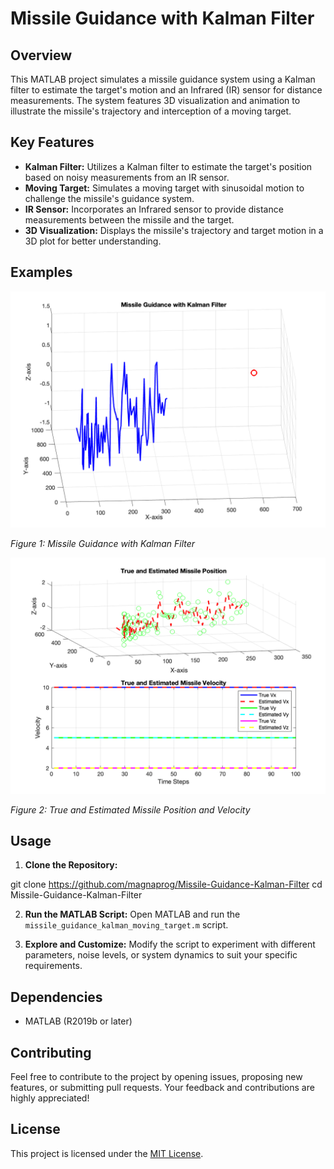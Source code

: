 # Missile Guidance with Kalman Filter

## Overview

This MATLAB project simulates a missile guidance system using a Kalman filter to estimate the target's motion and an Infrared (IR) sensor for distance measurements. The system features 3D visualization and animation to illustrate the missile's trajectory and interception of a moving target.

## Key Features

- **Kalman Filter:** Utilizes a Kalman filter to estimate the target's position based on noisy measurements from an IR sensor.
- **Moving Target:** Simulates a moving target with sinusoidal motion to challenge the missile's guidance system.
- **IR Sensor:** Incorporates an Infrared sensor to provide distance measurements between the missile and the target.
- **3D Visualization:** Displays the missile's trajectory and target motion in a 3D plot for better understanding.

## Examples

![MissileGuidanceKF](MissileGuidanceKF.png)

*Figure 1: Missile Guidance with Kalman Filter*

![True_and_Estimated](True_and_Estimated.png)

*Figure 2: True and Estimated Missile Position and Velocity*

## Usage

1. **Clone the Repository:**

git clone https://github.com/magnaprog/Missile-Guidance-Kalman-Filter
cd Missile-Guidance-Kalman-Filter


2. **Run the MATLAB Script:**
Open MATLAB and run the `missile_guidance_kalman_moving_target.m` script.

3. **Explore and Customize:**
Modify the script to experiment with different parameters, noise levels, or system dynamics to suit your specific requirements.

## Dependencies

- MATLAB (R2019b or later)

## Contributing

Feel free to contribute to the project by opening issues, proposing new features, or submitting pull requests. Your feedback and contributions are highly appreciated!

## License

This project is licensed under the [MIT License](LICENSE).
